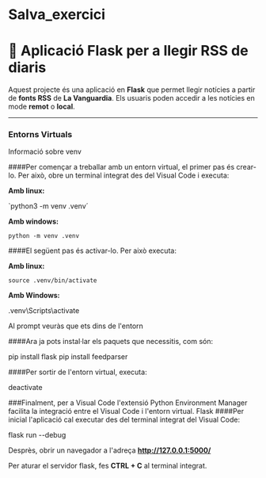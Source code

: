# Salva_exercici
# 📰 Aplicació Flask per a llegir RSS de diaris

Aquest projecte és una aplicació en **Flask** que permet llegir notícies a partir de **fonts RSS** de **La Vanguardia**. Els usuaris poden accedir a les notícies en mode **remot** o **local**.

---

### Entorns Virtuals
Informació sobre venv

####Per començar a treballar amb un entorn virtual, el primer pas és crear-lo. Per això, obre un terminal integrat des del Visual Code i executa:

**Amb linux:**

`python3 -m venv .venv´

**Amb windows:**

`python -m venv .venv`

####El següent pas és activar-lo. Per això executa:

**Amb linux:**

`source .venv/bin/activate`

**Amb Windows:**

.venv\Scripts\activate

Al prompt veuràs que ets dins de l'entorn

####Ara ja pots instal·lar els paquets que necessitis, com són:

pip install flask
pip install feedparser

####Per sortir de l'entorn virtual, executa:

deactivate

###Finalment, per a Visual Code l'extensió Python Environment Manager facilita la integració entre el Visual Code i l'entorn virtual.
Flask
####Per inicial l'aplicació cal executar des del terminal integrat del Visual Code:

flask run --debug

Desprès, obrir un navegador a l'adreça **http://127.0.0.1:5000/**

Per aturar el servidor flask, fes **CTRL + C** al terminal integrat.

